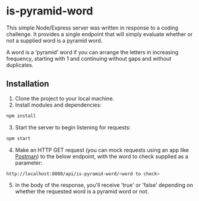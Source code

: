# is-pyramid-word

This simple Node/Express server was written in response to a coding challenge. It provides a single endpoint that will simply evaluate whether or not a supplied word is a pyramid word.

A word is a ‘pyramid’ word if you can arrange the letters in increasing frequency, starting with 1 and continuing without gaps and without duplicates.

## Installation

1. Clone the project to your local machine.
2. Install modules and dependencies:
```bash
npm install
```
3. Start the server to begin listening for requests:
```bash
npm start
```
4. Make an HTTP GET request (you can mock requests using an app like [Postman](https://www.getpostman.com/)) to the below endpoint, with the word to check supplied as a parameter:
```bash
http://localhost:8080/api/is-pyramid-word/<word to check>
```
5. In the body of the response, you'll receive 'true' or 'false' depending on whether the requested word is a pyramid word or not.
